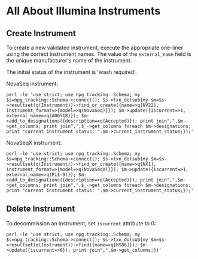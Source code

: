 <!-- Space: NPG -->
<!-- Parent: Tracking -->
<!-- Title: All About Illumina Instruments -->

<!-- Macro: :box:([^:]+):([^:]*):(.+):
     Template: ac:box
     Icon: true
     Name: ${1}
     Title: ${2}
     Body: ${3} -->

<!--CONFLUENCE_INFO :box:info:Note:This page is automatically generated; any edits will be overwritten: CONFLUENCE_INFO-->

<!--CONFLUENCE_INFO ###### Repository information CONFLUENCE_INFO-->

<!-- Include: includes/repo-metadata.md -->

# All About Illumina Instruments

## Create Instrument

To create a new validated instrument, execute the appropriate one-liner using
the correct instrument names. The value of the `external_name` field is the
unique manufacturer's name of the instrument.

The initial status of the instrument is 'wash required'.


NovaSeq instrument:

```
perl -le 'use strict; use npg_tracking::Schema; my $s=npg_tracking::Schema->connect(); $s->txn_do(sub{my $m=$s->resultset(q(Instrument))->find_or_create({name=>q[NV22], instrument_format=>{model=>q(NovaSeq)}}); $m->update({iscurrent=>1, external_name=>q(A00518)}); $m->add_to_designations({description=>q(Accepted)}); print join",",$m->get_columns; print join",",$_->get_columns foreach $m->designations; print "current instrument status: ".$m->current_instrument_status;});'
```

NovaSeqX instrument:

```
perl -le 'use strict; use npg_tracking::Schema; my $s=npg_tracking::Schema->connect(); $s->txn_do(sub{my $m=$s->resultset(q(Instrument))->find_or_create({name=>q[NX1], instrument_format=>{model=>q(NovaSeqX)}}); $m->update({iscurrent=>1, external_name=>q(Pi1-9)}); $m->add_to_designations({description=>q(Accepted)}); print join",",$m->get_columns; print join",",$_->get_columns foreach $m->designations; print "current instrument status: ".$m->current_instrument_status;});'
```

## Delete Instrument

To decommission an instrument, set `iscurrent` attribute to 0:

```
perl -le 'use strict; use npg_tracking::Schema; my $s=npg_tracking::Schema->connect(); $s->txn_do(sub{my $m=$s->resultset(q(Instrument))->find({name=>q[HS86]}); $m->update({iscurrent=>0}); print join",",$m->get_columns;})'
```


